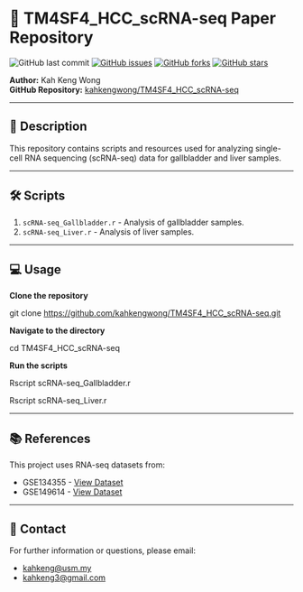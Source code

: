 # 🧬 TM4SF4_HCC_scRNA-seq Paper Repository
![GitHub last commit](https://img.shields.io/github/last-commit/kahkengwong/TM4SF4_HCC_scRNA-seq)
[![GitHub issues](https://img.shields.io/github/issues/kahkengwong/TM4SF4_HCC_scRNA-seq)](https://github.com/kahkengwong/TM4SF4_HCC_scRNA-seq/issues)
[![GitHub forks](https://img.shields.io/github/forks/kahkengwong/TM4SF4_HCC_scRNA-seq)](https://github.com/kahkengwong/TM4SF4_HCC_scRNA-seq/network)
[![GitHub stars](https://img.shields.io/github/stars/kahkengwong/TM4SF4_HCC_scRNA-seq)](https://github.com/kahkengwong/TM4SF4_HCC_scRNA-seq/stargazers)

**Author:** Kah Keng Wong  
**GitHub Repository:** [kahkengwong/TM4SF4_HCC_scRNA-seq](https://github.com/kahkengwong/TM4SF4_HCC_scRNA-seq)

---

## 📜 Description
This repository contains scripts and resources used for analyzing single-cell RNA sequencing (scRNA-seq) data for gallbladder and liver samples.

---

## 🛠️ **Scripts**
1. `scRNA-seq_Gallbladder.r` - Analysis of gallbladder samples.
2. `scRNA-seq_Liver.r` - Analysis of liver samples.

---

## 💻 **Usage**
**Clone the repository**

git clone https://github.com/kahkengwong/TM4SF4_HCC_scRNA-seq.git

**Navigate to the directory**

cd TM4SF4_HCC_scRNA-seq

**Run the scripts**

Rscript scRNA-seq_Gallbladder.r

Rscript scRNA-seq_Liver.r

---

## 📚 **References**
This project uses RNA-seq datasets from:
- GSE134355 - [View Dataset](https://www.ncbi.nlm.nih.gov/geo/query/acc.cgi?acc=GSE134355)
- GSE149614 - [View Dataset](https://www.ncbi.nlm.nih.gov/geo/query/acc.cgi?acc=GSE149614)

---

## 📧 **Contact**
For further information or questions, please email:
- [kahkeng@usm.my](mailto:kahkeng@usm.my)
- [kahkeng3@gmail.com](mailto:kahkeng3@gmail.com)
